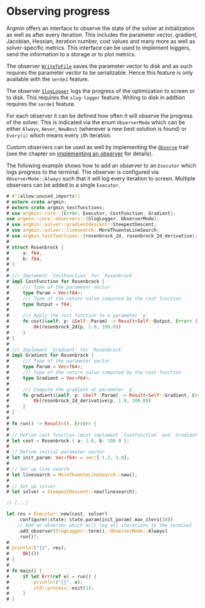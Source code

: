 # Observing progress

Argmin offers an interface to observe the state of the solver at initialization as well as after every iteration.
This includes the parameter vector, gradient, Jacobian, Hessian, iteration number, cost values and many more as well as solver-specific metrics.
This interface can be used to implement loggers, send the information to a storage or to plot metrics.

The observer [`WriteToFile`](https://docs.rs/argmin/latest/argmin/core/observers/file/struct.WriteToFile.html) saves the parameter vector to disk and as such requires the parameter vector to be serializable.
Hence this feature is only available with the `serde1` feature.

The observer [`SlogLogger`](https://docs.rs/argmin/latest/argmin/core/observers/slog_logger/struct.SlogLogger.html) logs the progress of the optimization to screen or to disk.
This requires the `slog-logger` feature.
Writing to disk in addtion requires the `serde1` feature.

For each observer it can be defined how often it will observe the progress of the solver.
This is indicated via the enum `ObserverMode` which can be either `Always`, `Never`, `NewBest` (whenever a new best solution is found) or `Every(i)` which means every `i`th iteration.

Custom observers can be used as well by implementing the [`Observe`](https://docs.rs/argmin/latest/argmin/core/observers/trait.Observe.html) trait (see the chapter on [implementing an observer](./implementing_observer.md) for details).

The following example shows how to add an observer to an `Executor` which logs progress to the terminal.
The observer is configured via `ObserverMode::Always` such that it will log every iteration to screen.
Multiple observers can be added to a single `Executor`.

```rust
# #![allow(unused_imports)]
# extern crate argmin;
# extern crate argmin_testfunctions;
# use argmin::core::{Error, Executor, CostFunction, Gradient};
use argmin::core::observers::{SlogLogger, ObserverMode};
# use argmin::solver::gradientdescent::SteepestDescent;
# use argmin::solver::linesearch::MoreThuenteLineSearch;
# use argmin_testfunctions::{rosenbrock_2d, rosenbrock_2d_derivative};
#
# struct Rosenbrock {
#     a: f64,
#     b: f64,
# }
#
# /// Implement `CostFunction` for `Rosenbrock`
# impl CostFunction for Rosenbrock {
#     /// Type of the parameter vector
#     type Param = Vec<f64>;
#     /// Type of the return value computed by the cost function
#     type Output = f64;
#
#     /// Apply the cost function to a parameter `p`
#     fn cost(&self, p: &Self::Param) -> Result<Self::Output, Error> {
#         Ok(rosenbrock_2d(p, 1.0, 100.0))
#     }
# }
#
# /// Implement `Gradient` for `Rosenbrock`
# impl Gradient for Rosenbrock {
#     /// Type of the parameter vector
#     type Param = Vec<f64>;
#     /// Type of the return value computed by the cost function
#     type Gradient = Vec<f64>;
#
#     /// Compute the gradient at parameter `p`.
#     fn gradient(&self, p: &Self::Param) -> Result<Self::Gradient, Error> {
#         Ok(rosenbrock_2d_derivative(p, 1.0, 100.0))
#     }
# }
#
# fn run() -> Result<(), Error> {
# 
# // Define cost function (must implement `CostFunction` and `Gradient`)
# let cost = Rosenbrock { a: 1.0, b: 100.0 };
#  
# // Define initial parameter vector
# let init_param: Vec<f64> = vec![-1.2, 1.0];
#  
# // Set up line search
# let linesearch = MoreThuenteLineSearch::new();
#  
# // Set up solver
# let solver = SteepestDescent::new(linesearch);

// [...]

let res = Executor::new(cost, solver)
    .configure(|state| state.param(init_param).max_iters(10))
    // Add an observer which will log all iterations to the terminal
    .add_observer(SlogLogger::term(), ObserverMode::Always)
    .run()?;
#
# println!("{}", res);
#     Ok(())
# }
#
# fn main() {
#     if let Err(ref e) = run() {
#         println!("{}", e);
#         std::process::exit(1);
#     }
# }
```
